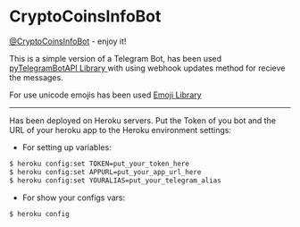 # CryptoCoinsInfoBot

[@CryptoCoinsInfoBot](https://t.me/CryptoCoinsInfoBot "@CryptoCoinsInfoBot") - enjoy it!

This is a simple version of a Telegram Bot, has been used [pyTelegramBotAPI Library ](https://github.com/eternnoir/pyTelegramBotAPI "pyTelegramBotAPI Library GitHub Repository") with using webhook updates method for recieve the messages.  

For use unicode emojis has been used [Emoji Library](https://github.com/carpedm20/emoji "Emoji for Python.")

---

Has been deployed on Heroku servers. Put the Token of you bot and the URL of your heroku app to the Heroku environment settings:

+ For setting up variables:
```bash
$ heroku config:set TOKEN=put_your_token_here
$ heroku config:set APPURL=put_your_app_url_here
$ heroku config:set YOURALIAS=put_your_telegram_alias
```

+ For show your configs vars:
```bash
$ heroku config
```